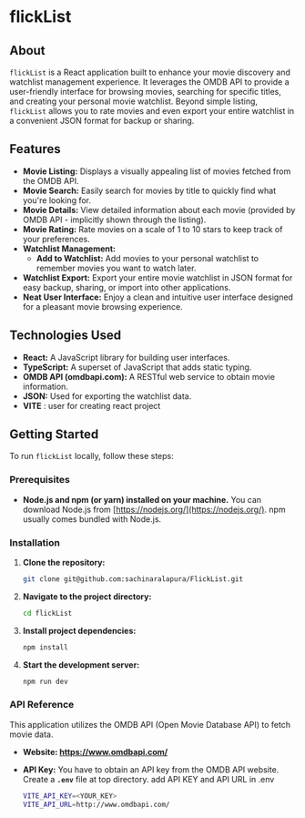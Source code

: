 # flickList

## About

`flickList` is a React application built to enhance your movie discovery and watchlist management experience.  It leverages the OMDB API to provide a user-friendly interface for browsing movies, searching for specific titles, and creating your personal movie watchlist.  Beyond simple listing, `flickList` allows you to rate movies and even export your entire watchlist in a convenient JSON format for backup or sharing.

## Features

* **Movie Listing:** Displays a visually appealing list of movies fetched from the OMDB API.
* **Movie Search:**  Easily search for movies by title to quickly find what you're looking for.
* **Movie Details:** View detailed information about each movie (provided by OMDB API - implicitly shown through the listing).
* **Movie Rating:** Rate movies on a scale of 1 to 10 stars to keep track of your preferences.
* **Watchlist Management:**
    * **Add to Watchlist:** Add movies to your personal watchlist to remember movies you want to watch later.
* **Watchlist Export:** Export your entire movie watchlist in JSON format for easy backup, sharing, or import into other applications.
* **Neat User Interface:**  Enjoy a clean and intuitive user interface designed for a pleasant movie browsing experience.

## Technologies Used

* **React:** A JavaScript library for building user interfaces.
* **TypeScript:** A superset of JavaScript that adds static typing.
* **OMDB API (omdbapi.com):**  A RESTful web service to obtain movie information.
* **JSON:**  Used for exporting the watchlist data.
* **VITE** : user for creating react project

## Getting Started

To run `flickList` locally, follow these steps:

### Prerequisites

* **Node.js and npm (or yarn) installed on your machine.** You can download Node.js from [https://nodejs.org/](https://nodejs.org/).  npm usually comes bundled with Node.js.

### Installation

1. **Clone the repository:**
   ```bash
   git clone git@github.com:sachinaralapura/FlickList.git
   ```

2. **Navigate to the project directory:**
    ```bash
    cd flickList
    ```
3. **Install project dependencies:**
    ```bash
    npm install
    ```
4. **Start the development server:**
    ```bash
    npm run dev
    ```

### API Reference

This application utilizes the OMDB API (Open Movie Database API) to fetch movie data.

* **Website: https://www.omdbapi.com/**

* **API Key:**  You have to obtain an API key from the OMDB API website. Create a  **`.env`** file at top directory. add API KEY and API URL in .env
    ```bash
    VITE_API_KEY=<YOUR_KEY>
    VITE_API_URL=http://www.omdbapi.com/
    ```